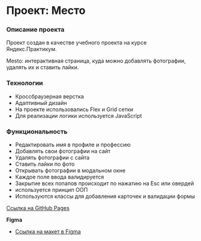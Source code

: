 # Проект: Место

### Описание проекта

Проект создан в качестве учебного проекта на курсе Яндекс.Практикум.

Mesto: интерактивная страница, куда можно добавлять фотографии, удалять их и ставить лайки.

### Технологии

- Кроссбраузерная верстка
- Адаптивный дизайн
- На проекте использовались Flex и Grid сетки
- Для реализации логики используется JavaScript

### Функциональность

- Редактировать имя в профиле и профессию
- Добавлять свои фотографии на сайт
- Удалять фотографии с сайта
- Ставить лайки по фото
- Открывать фотографии в модальном окне
- Каждое поле ввода валидируется
- Закрытие всех попапов происходит по нажатию на Esc или овердей
- используется принцип ООП
- Используются классы для добавления карточек и валидации формы

[Ссылка на GitHub Pages](https://redsmoke19.github.io/mesto/)


**Figma**

* [Ссылка на макет в Figma](https://www.figma.com/file/2cn9N9jSkmxD84oJik7xL7/JavaScript.-Sprint-4?node-id=0%3A1)

